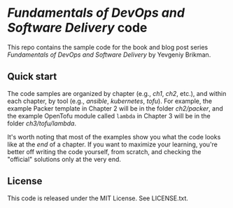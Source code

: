 # _Fundamentals of DevOps and Software Delivery_ code

This repo contains the sample code for the book and blog post series _Fundamentals of DevOps and Software Delivery_ by 
Yevgeniy Brikman.

## Quick start

The code samples are organized by chapter (e.g., _ch1_, _ch2_, etc.), and within each chapter, by tool (e.g., _ansible_, 
_kubernetes_, _tofu_). For example, the example Packer template in Chapter 2 will be in the folder _ch2/packer_, and 
the example OpenTofu module called `lambda` in Chapter 3 will be in the folder _ch3/tofu/lambda_.

It's worth noting that most of the examples show you what the code looks like at the _end_ of a chapter. If
you want to maximize your learning, you're better off writing the code yourself, from scratch, and checking the
"official" solutions only at the very end.

## License

This code is released under the MIT License. See LICENSE.txt.
